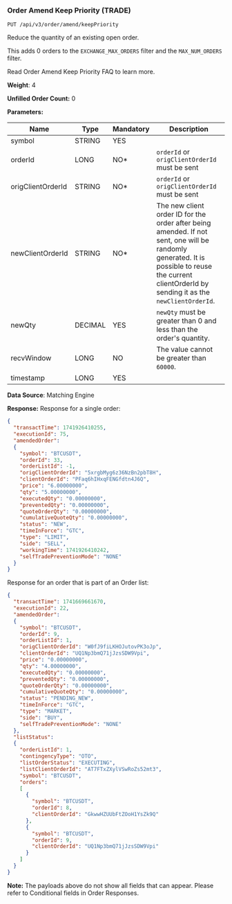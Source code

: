 ### Order Amend Keep Priority (TRADE)​

```
PUT /api/v3/order/amend/keepPriority
```

Reduce the quantity of an existing open order.

This adds 0 orders to the `EXCHANGE_MAX_ORDERS` filter and the `MAX_NUM_ORDERS` filter.

Read Order Amend Keep Priority FAQ to learn more.

**Weight**:
4

**Unfilled Order Count:**
0

**Parameters:**

| Name | Type | Mandatory | Description |
| --- | --- | --- | --- |
| symbol | STRING | YES |  |
| orderId | LONG | NO\* | `orderId` or `origClientOrderId` must be sent |
| origClientOrderId | STRING | NO\* | `orderId` or `origClientOrderId` must be sent |
| newClientOrderId | STRING | NO\* | The new client order ID for the order after being amended.   If not sent, one will be randomly generated.   It is possible to reuse the current clientOrderId by sending it as the `newClientOrderId`. |
| newQty | DECIMAL | YES | `newQty` must be greater than 0 and less than the order's quantity. |
| recvWindow | LONG | NO | The value cannot be greater than `60000`. |
| timestamp | LONG | YES |  |

**Data Source**: Matching Engine

**Response:**
Response for a single order:

```json
{  
  "transactTime": 1741926410255,  
  "executionId": 75,  
  "amendedOrder":  
  {  
    "symbol": "BTCUSDT",  
    "orderId": 33,  
    "orderListId": -1,  
    "origClientOrderId": "5xrgbMyg6z36NzBn2pbT8H",  
    "clientOrderId": "PFaq6hIHxqFENGfdtn4J6Q",  
    "price": "6.00000000",  
    "qty": "5.00000000",  
    "executedQty": "0.00000000",  
    "preventedQty": "0.00000000",  
    "quoteOrderQty": "0.00000000",  
    "cumulativeQuoteQty": "0.00000000",  
    "status": "NEW",  
    "timeInForce": "GTC",  
    "type": "LIMIT",  
    "side": "SELL",  
    "workingTime": 1741926410242,  
    "selfTradePreventionMode": "NONE"  
  }  
}
```

Response for an order that is part of an Order list:

```json
{  
  "transactTime": 1741669661670,  
  "executionId": 22,  
  "amendedOrder":  
  {  
    "symbol": "BTCUSDT",  
    "orderId": 9,  
    "orderListId": 1,  
    "origClientOrderId": "W0fJ9fiLKHOJutovPK3oJp",  
    "clientOrderId": "UQ1Np3bmQ71jJzsSDW9Vpi",  
    "price": "0.00000000",  
    "qty": "4.00000000",  
    "executedQty": "0.00000000",  
    "preventedQty": "0.00000000",  
    "quoteOrderQty": "0.00000000",  
    "cumulativeQuoteQty": "0.00000000",  
    "status": "PENDING_NEW",  
    "timeInForce": "GTC",  
    "type": "MARKET",  
    "side": "BUY",  
    "selfTradePreventionMode": "NONE"  
  },  
  "listStatus":  
  {  
    "orderListId": 1,  
    "contingencyType": "OTO",  
    "listOrderStatus": "EXECUTING",  
    "listClientOrderId": "AT7FTxZXylVSwRoZs52mt3",  
    "symbol": "BTCUSDT",  
    "orders":  
    [  
      {  
        "symbol": "BTCUSDT",  
        "orderId": 8,  
        "clientOrderId": "GkwwHZUUbFtZOoH1YsZk9Q"  
      },  
      {  
        "symbol": "BTCUSDT",  
        "orderId": 9,  
        "clientOrderId": "UQ1Np3bmQ71jJzsSDW9Vpi"  
      }  
    ]  
  }  
}
```

**Note:** The payloads above do not show all fields that can appear. Please refer to Conditional fields in Order Responses.